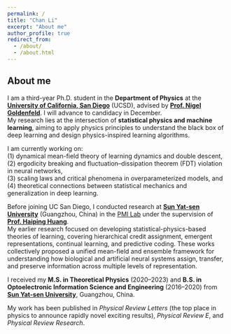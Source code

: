 ```yaml
---
permalink: /
title: "Chan Li"
excerpt: "About me"
author_profile: true
redirect_from: 
  - /about/
  - /about.html
---
```


## About me

I am a third-year Ph.D. student in the **Department of Physics** at the [**University of California, San Diego**](https://physics.ucsd.edu/) (UCSD), advised by [**Prof. Nigel Goldenfeld**](https://guava.physics.ucsd.edu/~nigel/). I will advance to candidacy in December.  
My research lies at the intersection of **statistical physics and machine learning**, aiming to apply physics principles to understand the black box of deep learning and design physics-inspired learning algorithms.

I am currently working on:  
(1) dynamical mean-field theory of learning dynamics and double descent,  
(2) ergodicity breaking and fluctuation–dissipation theorem (FDT) violation in neural networks,  
(3) scaling laws and critical phenomena in overparameterized models, and  
(4) theoretical connections between statistical mechanics and generalization in deep learning.

Before joining UC San Diego, I conducted research at [**Sun Yat-sen University**](https://www.sysu.edu.cn/sysuen/) (Guangzhou, China) in the [PMI Lab](https://www.labxing.com/hphuang2018) under the supervision of [**Prof. Haiping Huang**](https://www.labxing.com/files/lab_data/368-1651116724-TsDPO0az.pdf).  
My earlier research focused on developing statistical-physics-based theories of learning, covering hierarchical credit assignment, emergent representations, continual learning, and predictive coding. These works collectively proposed a unified mean-field and ensemble framework for understanding how biological and artificial neural systems assign, transfer, and preserve information across multiple levels of representation.  

I received my **M.S. in Theoretical Physics** (2020–2023) and **B.S. in Optoelectronic Information Science and Engineering** (2016–2020) from [**Sun Yat-sen University**](https://www.sysu.edu.cn/sysuen/), Guangzhou, China.

My work has been published in *Physical Review Letters* (the top place in physics to announce rapidly novel exciting results), *Physical Review E*, and *Physical Review Research*.
